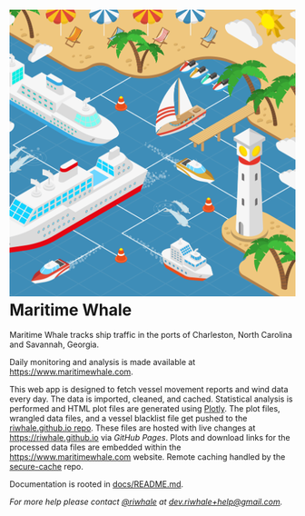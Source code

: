 # ![Logo](assets/logo_64.png) Maritime Whale

Maritime Whale tracks ship traffic in the ports of Charleston, North Carolina
and Savannah, Georgia.

Daily monitoring and analysis is made available at
https://www.maritimewhale.com.

This web app is designed to fetch vessel movement reports and wind data every
day. The data is imported, cleaned, and cached. Statistical analysis is
performed and HTML plot files are generated using [Plotly](https://plotly.com/).
The plot files, wrangled data files, and a vessel blacklist file get pushed to
the [riwhale.github.io repo](https://github.com/riwhale/riwhale.github.io/).
These files are hosted with live changes at https://riwhale.github.io via
_GitHub Pages_. Plots and download links for the processed data files are
embedded within the https://www.maritimewhale.com website. Remote caching
handled by the [secure-cache](https://github.com/riwhale/secure-cache) repo.

Documentation is rooted in [docs/README.md](docs/README.md).

_For more help please contact [@riwhale](https://github.com/riwhale) at [dev.riwhale+help@gmail.com](mailto:dev.riwhale+help@gmail.com)._

